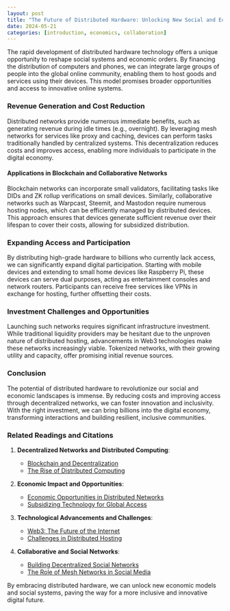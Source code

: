 ```yaml
---
layout: post
title: "The Future of Distributed Hardware: Unlocking New Social and Economic Systems"
date: 2024-05-21
categories: [introduction, economics, collaboration]
---
```


The rapid development of distributed hardware technology offers a unique opportunity to reshape social systems and economic orders. By financing the distribution of computers and phones, we can integrate large groups of people into the global online community, enabling them to host goods and services using their devices. This model promises broader opportunities and access to innovative online systems.

### Revenue Generation and Cost Reduction

Distributed networks provide numerous immediate benefits, such as generating revenue during idle times (e.g., overnight). By leveraging mesh networks for services like proxy and caching, devices can perform tasks traditionally handled by centralized systems. This decentralization reduces costs and improves access, enabling more individuals to participate in the digital economy.

#### Applications in Blockchain and Collaborative Networks

Blockchain networks can incorporate small validators, facilitating tasks like DIDs and ZK rollup verifications on small devices. Similarly, collaborative networks such as Warpcast, Steemit, and Mastodon require numerous hosting nodes, which can be efficiently managed by distributed devices. This approach ensures that devices generate sufficient revenue over their lifespan to cover their costs, allowing for subsidized distribution.

### Expanding Access and Participation

By distributing high-grade hardware to billions who currently lack access, we can significantly expand digital participation. Starting with mobile devices and extending to small home devices like Raspberry Pi, these devices can serve dual purposes, acting as entertainment consoles and network routers. Participants can receive free services like VPNs in exchange for hosting, further offsetting their costs.

### Investment Challenges and Opportunities

Launching such networks requires significant infrastructure investment. While traditional liquidity providers may be hesitant due to the unproven nature of distributed hosting, advancements in Web3 technologies make these networks increasingly viable. Tokenized networks, with their growing utility and capacity, offer promising initial revenue sources.

### Conclusion

The potential of distributed hardware to revolutionize our social and economic landscapes is immense. By reducing costs and improving access through decentralized networks, we can foster innovation and inclusivity. With the right investment, we can bring billions into the digital economy, transforming interactions and building resilient, inclusive communities.

### Related Readings and Citations

1. **Decentralized Networks and Distributed Computing**:
   - [Blockchain and Decentralization](https://example.com/blockchain-decentralization)
   - [The Rise of Distributed Computing](https://example.com/distributed-computing-rise)

2. **Economic Impact and Opportunities**:
   - [Economic Opportunities in Distributed Networks](https://example.com/economic-opportunities)
   - [Subsidizing Technology for Global Access](https://example.com/subsidizing-tech)

3. **Technological Advancements and Challenges**:
   - [Web3: The Future of the Internet](https://example.com/web3-future)
   - [Challenges in Distributed Hosting](https://example.com/distributed-hosting-challenges)

4. **Collaborative and Social Networks**:
   - [Building Decentralized Social Networks](https://example.com/decentralized-social-networks)
   - [The Role of Mesh Networks in Social Media](https://example.com/mesh-networks-social-media)

By embracing distributed hardware, we can unlock new economic models and social systems, paving the way for a more inclusive and innovative digital future.